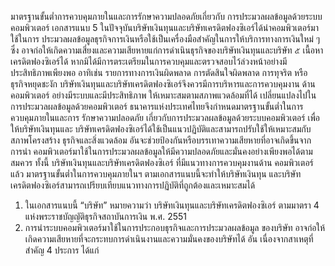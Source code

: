 มาตรฐานขั้นต่ำการควบคุมภายในและการรักษาความปลอดภัยเกี่ยวกับ
การประมวลผลข้อมูลด้วยระบบคอมพิวเตอร์
เอกสารแนบ 5
ในปัจจุบันบริษัทเงินทุนและบริษัทเครดิตฟองซิเอร์ได้นำคอมพิวเตอร์มาใช้ในการ
ประมวลผลข้อมูลธุรกิจการเงินหรือใช้เป็นเครื่องมือสำคัญในการให้บริการทางการเงินใหม่ ๆ ซึ่ง
อาจก่อให้เกิดความเสี่ยงและความเสียหายแก่การดำเนินธุรกิจของบริษัทเงินทุนและบริษัท
๕
เนื้อหา
เครดิตฟองซิเอร์ได้ หากมิได้มีการตระเตรียมในการควบคุมและตรวจสอบไว้ล่วงหน้าอย่างมี
ประสิทธิภาพเพียงพอ อาทิเช่น รายการทางการเงินผิดพลาด การตัดสินใจผิดพลาด การทุจริต หรือ
ธุรกิจหยุดชะงัก บริษัทเงินทุนและบริษัทเครดิตฟองซิเอร์จึงควรมีการบริหารและการควบคุมงาน
ด้านคอมพิวเตอร์ อย่างมีระบบและมีประสิทธิภาพ ให้เหมาะสมตามสภาพแวดล้อมที่ได้
เปลี่ยนแปลงไปในการประมวลผลข้อมูลด้วยคอมพิวเตอร์
ธนาคารแห่งประเทศไทยจึงกำหนดมาตรฐานขั้นต่ำในการควบคุมภายในและการ
รักษาความปลอดภัย เกี่ยวกับการประมวลผลข้อมูลด้วยระบบคอมพิวเตอร์ เพื่อให้บริษัทเงินทุนและ
บริษัทเครดิตฟองซิเอร์ได้ใช้เป็นแนวปฏิบัติและสามารถปรับใช้ให้เหมาะสมกับสภาพโครงสร้าง
ธุรกิจและสิ่งแวดล้อม อันจะช่วยป้องกันหรือบรรเทาความเสียหายที่อาจเกิดขึ้นจากการนำ
คอมพิวเตอร์มาใช้ในการประมวลผลข้อมูลให้มีความปลอดภัยและมั่นคงอย่างเพียงพอได้ตาม
สมควร ทั้งนี้ บริษัทเงินทุนและบริษัทเครดิตฟองซิเอร์ ที่มีแนวทางการควบคุมงานด้าน
คอมพิวเตอร์แล้ว มาตรฐานขั้นต่ำในการควบคุมภายในฯ ตามเอกสารแนบนี้จะทำให้บริษัทเงินทุน
และบริษัทเครดิตฟองซิเอร์สามารถเปรียบเทียบแนวทางการปฏิบัติที่ถูกต้องและเหมาะสมได้
1. ในเอกสารแนบนี้
“บริษัท” หมายความว่า บริษัทเงินทุนและบริษัทเครดิตฟองซิเอร์ ตามมาตรา 4
แห่งพระราชบัญญัติธุรกิจสถาบันการเงิน พ.ศ. 2551
2. การนำระบบคอมพิวเตอร์มาใช้ในการประกอบธุรกิจและการประมวลผลข้อมูล
ของบริษัท อาจก่อให้เกิดความเสียหายที่จะกระทบการดำเนินงานและความมั่นคงของบริษัทได้ อัน
เนื่องจากสาเหตุที่สำคัญ 4 ประการ ได้แก่
